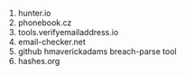 1. hunter.io
2. phonebook.cz
3. tools.verifyemailaddress.io
4. email-checker.net
5. github hmaverickadams breach-parse tool
6. hashes.org